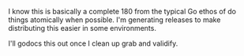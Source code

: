 I know this is basically a complete 180 from the typical Go ethos of do things atomically when possible. I'm generating releases to make distributing this easier in some environments. 

I'll godocs this out once I clean up grab and validify. 
